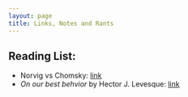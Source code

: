 ```yaml
---
layout: page
title: Links, Notes and Rants
---
```


## Reading List: ##
* Norvig vs Chomsky: [link](http://norvig.com/chomsky.html)
* *On our best behvior* by Hector J. Levesque: [link](http://www.cs.toronto.edu/~hector/Papers/ijcai-13-paper.pdf)

